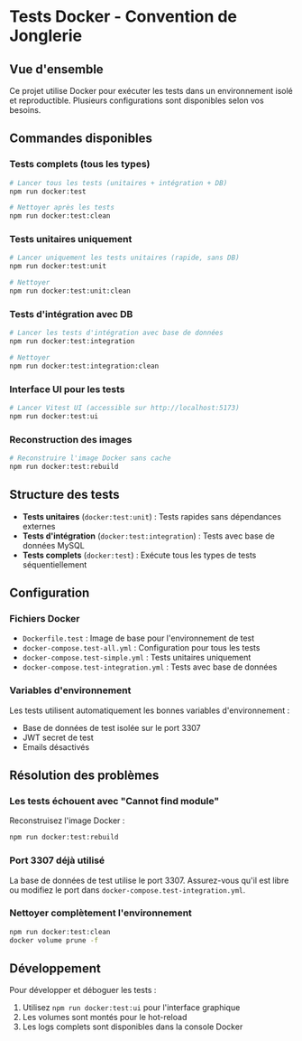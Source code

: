 # Tests Docker - Convention de Jonglerie

## Vue d'ensemble

Ce projet utilise Docker pour exécuter les tests dans un environnement isolé et reproductible. Plusieurs configurations sont disponibles selon vos besoins.

## Commandes disponibles

### Tests complets (tous les types)
```bash
# Lancer tous les tests (unitaires + intégration + DB)
npm run docker:test

# Nettoyer après les tests
npm run docker:test:clean
```

### Tests unitaires uniquement
```bash
# Lancer uniquement les tests unitaires (rapide, sans DB)
npm run docker:test:unit

# Nettoyer
npm run docker:test:unit:clean
```

### Tests d'intégration avec DB
```bash
# Lancer les tests d'intégration avec base de données
npm run docker:test:integration

# Nettoyer
npm run docker:test:integration:clean
```

### Interface UI pour les tests
```bash
# Lancer Vitest UI (accessible sur http://localhost:5173)
npm run docker:test:ui
```

### Reconstruction des images
```bash
# Reconstruire l'image Docker sans cache
npm run docker:test:rebuild
```

## Structure des tests

- **Tests unitaires** (`docker:test:unit`) : Tests rapides sans dépendances externes
- **Tests d'intégration** (`docker:test:integration`) : Tests avec base de données MySQL
- **Tests complets** (`docker:test`) : Exécute tous les types de tests séquentiellement

## Configuration

### Fichiers Docker

- `Dockerfile.test` : Image de base pour l'environnement de test
- `docker-compose.test-all.yml` : Configuration pour tous les tests
- `docker-compose.test-simple.yml` : Tests unitaires uniquement
- `docker-compose.test-integration.yml` : Tests avec base de données

### Variables d'environnement

Les tests utilisent automatiquement les bonnes variables d'environnement :
- Base de données de test isolée sur le port 3307
- JWT secret de test
- Emails désactivés

## Résolution des problèmes

### Les tests échouent avec "Cannot find module"
Reconstruisez l'image Docker :
```bash
npm run docker:test:rebuild
```

### Port 3307 déjà utilisé
La base de données de test utilise le port 3307. Assurez-vous qu'il est libre ou modifiez le port dans `docker-compose.test-integration.yml`.

### Nettoyer complètement l'environnement
```bash
npm run docker:test:clean
docker volume prune -f
```

## Développement

Pour développer et déboguer les tests :
1. Utilisez `npm run docker:test:ui` pour l'interface graphique
2. Les volumes sont montés pour le hot-reload
3. Les logs complets sont disponibles dans la console Docker